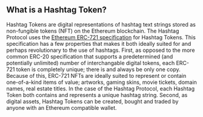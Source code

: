 ## What is a Hashtag Token?

Hashtag Tokens are digital representations of hashtag text strings stored as
non-fungible tokens (NFT) on the Ethereum blockchain. The Hashtag Protocol
uses the [Ethereum ERC-721 specification](https://erc721.org/) for Hashtag
Tokens. This specification has a few properties that makes it both ideally
suited for and perhaps revolutionary to the use of hashtags. First, as opposed
to the more common ERC-20 specification that supports a predetermined (and
potentially unlimited) number of interchangable digital tokens, each ERC-721
token is completely unique; there is and always be only one copy. Because of
this, ERC-721 NFTs are ideally suited to represent or contain one-of-a-kind
items of value; artworks, gaming skins, movie tickets, domain names, real
estate titles. In the case of the Hashtag Protocol, each Hashtag Token both
contains and represents a unique hashtag string. Second, as digital assets,
Hashtag Tokens can be created, bought and traded by anyone with an Ethereum
compatible wallet.

